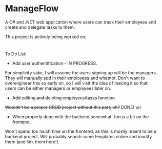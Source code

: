 # ManageFlow
 A C# and .NET web application where users can track their employees and create and delegate tasks to them.

 This project is actively being worked on.
#

To Do List: 
- Add user authentification - IN PROGRESS. 

For simplicity sake, I will assume the users signing up will be the managers. They will manually add in their employees and whatnot. 
Don't want to overengineer this so early on, so I will visit the idea of making it so that users can be either managers or employees later on.

- ~~Add editing and deleting employees/tasks function~~

~~Wouldn't be a proper CRUD project without this part, eh?~~ DONE! \o/

- When properly done with the backend somewhat, focus a bit on the frontend. 

Won't spend too much time on the frontend, as this is mostly meant to be a backend project. Will probably search some templates online and modify them (and link them here!).

